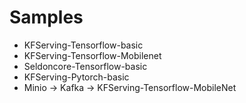# Samples

* KFServing-Tensorflow-basic
* KFServing-Tensorflow-Mobilenet
* Seldoncore-Tensorflow-basic
* KFServing-Pytorch-basic
* Minio -> Kafka -> KFServing-Tensorflow-MobileNet
